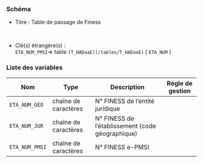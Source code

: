 ### Schéma


- Titre : Table de passage de Finess
<br />



- Clé(s) étrangère(s) : <br />
`ETA_NUM_PMSI`=> table `[T_HADaaE](/tables/T_HADaaE)` [ `ETA_NUM` ]<br />

 
### Liste des variables

Nom | Type | Description | Règle de gestion
-|-|-|-
`ETA_NUM_GEO`| chaîne de caractères |N° FINESS de l’entité juridique||
`ETA_NUM_JUR`| chaîne de caractères |N° FINESS de l’établissement (code géographique)||
`ETA_NUM_PMSI`| chaîne de caractères |N° FINESS e-PMSI||